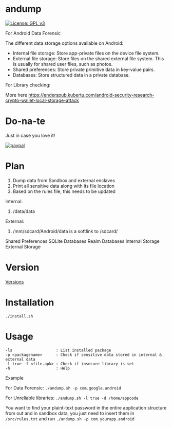 # andump

[![License: GPL v3](https://img.shields.io/badge/License-GPLv3-blue.svg)](https://www.gnu.org/licenses/gpl-3.0)

For Android Data Forensic

The different data storage options available on Android:

- Internal file storage: Store app-private files on the device file system.
- External file storage: Store files on the shared external file system. This is usually for shared user files, such as photos.
- Shared preferences: Store private primitive data in key-value pairs.
- Databases: Store structured data in a private database.

For Library checking:

More here https://enderspub.kubertu.com/android-security-research-crypto-wallet-local-storage-attack

# Do-na-te
Just in case you love it!

[![paypal](https://www.paypalobjects.com/en_US/i/btn/btn_donateCC_LG.gif)](https://www.paypal.com/cgi-bin/webscr?cmd=_donations&business=CFLQ8SMJTDQGJ&currency_code=EUR&source=url)

# Plan

1. Dump data from Sandbox and external enclaves
2. Print all sensitive data along with its file location
3. Based on the rules file, this needs to be updated 

Internal:
1. /data/data

External:
1. /mnt/sdcard/Android/data is a softlink to /sdcard/


Shared Preferences
SQLite Databases
Realm Databases
Internal Storage
External Storage

# Version

[Versions](https://github.com/enderphan94/andump/releases)

# Installation

```
./install.sh
```

# Usage

```
-ls                   : List installed package
-p <packagename>      : Check if sensitive data stored in internal & external data
-l true -f <file.apk> : Check if insecure library is set
-h                    : Help

```
Example

For Data Forensic:  ```./andump.sh -p com.google.android```

For Unreliable libraries: ```./andump.sh -l true -d /home/appcode```

You want to find your plaint-text password in the entire application structure from out and in sandbox data, you just need to insert them in ```/src/rules.txt``` and run ```./andump.sh -p com.yourapp.android```


